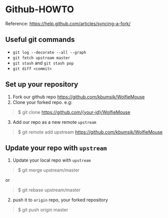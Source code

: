 # Github-HOWTO

Reference: https://help.github.com/articles/syncing-a-fork/

## Useful git commands

* `git log --decorate --all --graph`
* `git fetch upstream master`
* `git stash` and `git stash pop`
* `git diff <commit>`

## Set up your repository

1. Fork our github repo https://github.com/kbumsik/WolfieMouse
2. Clone your forked repo. e.g:

> $ git clone https://github.com/{your-id}/WolfieMouse

3. Add our repo as a new remote `upstream`

> $ git remote add upstream https://github.com/kbumsik/WolfieMouse

## Update your repo with `upstream`

1. Update your local repo with `upstream`

> $ git merge upstream/master

or

> $ git rebase upstream/master

2. push it to `origin` repo, your forked repository

> $ git push origin master
